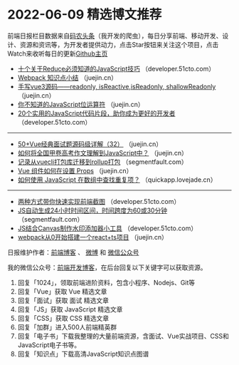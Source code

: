 # 2022-06-09 精选博文推荐

前端日报栏目数据来自[码农头条](https://toutiao.qdkfweb.cn/)（我开发的爬虫），每日分享前端、移动开发、设计、资源和资讯等，为开发者提供动力，点击Star按钮来关注这个项目，点击Watch来收听每日的更新[Github主页](https://github.com/kujian/frontendDaily)
* [十个关于Reduce必须知道的JavaScript技巧](https://developer.51cto.com/article/711059.html) （developer.51cto.com）
* [Webpack 知识点小结](https://juejin.cn/post/7106875116163694623) （juejin.cn）
* [手写vue3源码——readonly, isReactive,isReadonly, shallowReadonly](https://juejin.cn/post/7106689205069152263) （juejin.cn）
* [你不知道的JavaScript位运算符](https://juejin.cn/post/7106861315062562830) （juejin.cn）
* [20个实用的JavaScript代码片段，助你成为更好的开发者](https://developer.51cto.com/article/711027.html) （developer.51cto.com）

***
* [50+Vue经典面试题源码级详解（32）](https://juejin.cn/post/7106858872240865311) （juejin.cn）
* [如何将全国甲卷高考作文理解到JavaScript中？](https://juejin.cn/post/7106664094291197960) （juejin.cn）
* [记录从vuecli打包库迁移到rollup打包](https://segmentfault.com/a/1190000041956601) （segmentfault.com）
* [Vue 组件如何在设置 Props](https://juejin.cn/post/7106822240431243272) （juejin.cn）
* [如何使用 JavaScript 在数组中查找重复项？](https://quickapp.lovejade.cn/how-do-i-use-javascript-to-find-duplicate-items-in-an-array/) （quickapp.lovejade.cn）

***
* [两种方式带你快速实现前端截图](https://developer.51cto.com/article/711099.html) （developer.51cto.com）
* [JS自动生成24小时时间区间，时间跨度为60或30分钟](https://segmentfault.com/a/1190000041954650) （segmentfault.com）
* [JS结合Canvas制作水印添加器小工具](https://developer.51cto.com/article/711068.html) （developer.51cto.com）
* [webpack从0开始搭建一个react+ts项目](https://juejin.cn/post/7106696029810098207) （juejin.cn）

日报维护作者：[前端博客](https://qdkfweb.cn/) 、 [微博](http://weibo.com/kujian) 和 [微信公众号](https://open.weixin.qq.com/qr/code?username=caibaojian_com)

我的微信公众号：[前端开发博客](https://open.weixin.qq.com/qr/code?username=caibaojian_com)，在后台回复以下关键字可以获取资源。

1. 回复「1024」，领取前端进阶资料，包含小程序、Nodejs、Git等
2. 回复「Vue」获取 Vue 精选文章
3. 回复「面试」获取 面试 精选文章
4. 回复「JS」获取 JavaScript 精选文章
5. 回复「CSS」获取 CSS 精选文章
6. 回复「加群」进入500人前端精英群
7. 回复「电子书」下载我整理的大量前端资源，含面试、Vue实战项目、CSS和JavaScript电子书等。
8. 回复「知识点」下载高清JavaScript知识点图谱